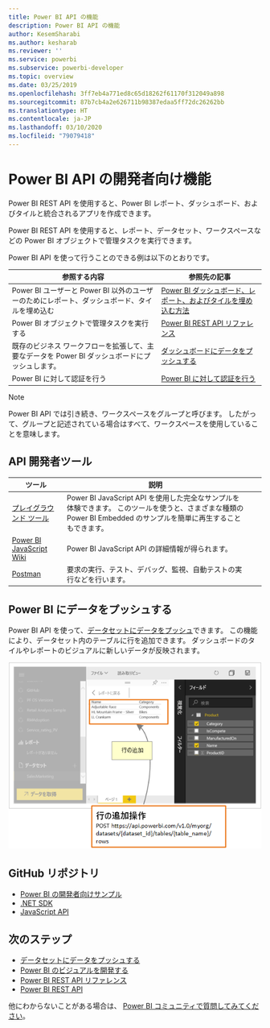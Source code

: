 ```yaml
---
title: Power BI API の機能
description: Power BI API の機能
author: KesemSharabi
ms.author: kesharab
ms.reviewer: ''
ms.service: powerbi
ms.subservice: powerbi-developer
ms.topic: overview
ms.date: 03/25/2019
ms.openlocfilehash: 3ff7eb4a771ed8c65d18262f61170f312049a898
ms.sourcegitcommit: 87b7cb4a2e626711b98387edaa5ff72dc26262bb
ms.translationtype: HT
ms.contentlocale: ja-JP
ms.lasthandoff: 03/10/2020
ms.locfileid: "79079418"
---
```

# <a name="what-can-developers-do-with-the-power-bi-api"></a>Power BI API の開発者向け機能

Power BI REST API を使用すると、Power BI レポート、ダッシュボード、およびタイルと統合されるアプリを作成できます。

Power BI REST API を使用すると、レポート、データセット、ワークスペースなどの Power BI オブジェクトで管理タスクを実行できます。

Power BI API を使って行うことのできる例は以下のとおりです。

| **参照する内容** | **参照先の記事** |
|----------------------------------------------------------------------------------|------------------------------------------------------------------------------------|
| Power BI ユーザーと Power BI 以外のユーザーのためにレポート、ダッシュボード、タイルを埋め込む | [Power BI ダッシュボード、レポート、およびタイルを埋め込む方法](../embed-sample-for-customers.md) |
| Power BI オブジェクトで管理タスクを実行する | [Power BI REST API リファレンス](https://docs.microsoft.com/rest/api/power-bi/) |
| 既存のビジネス ワークフローを拡張して、主要なデータを Power BI ダッシュボードにプッシュします。 | [ダッシュボードにデータをプッシュする](walkthrough-push-data.md) |
| Power BI に対して認証を行う | [Power BI に対して認証を行う](../get-azuread-access-token.md) |

> [!NOTE]
> Power BI API では引き続き、ワークスペースをグループと呼びます。 したがって、グループと記述されている場合はすべて、ワークスペースを使用していることを意味します。

## <a name="api-developer-tools"></a>API 開発者ツール

| ツール | 説明 |  |  |
|-------------------------|---------------------------------------------------------------------------------------------------------------------------------------------------|---|---|
| [プレイグラウンド ツール](https://microsoft.github.io/PowerBI-JavaScript/demo) | Power BI JavaScript API を使用した完全なサンプルを体験できます。 このツールを使うと、さまざまな種類の Power BI Embedded のサンプルを簡単に再生することもできます。 |  |  |
| [Power BI JavaScript Wiki](https://github.com/Microsoft/powerbi-javascript/wiki) | Power BI JavaScript API の詳細情報が得られます。 |  |  |
| [Postman](https://www.getpostman.com/) | 要求の実行、テスト、デバッグ、監視、自動テストの実行などを行います。 |

## <a name="push-data-into-power-bi"></a>Power BI にデータをプッシュする

Power BI API を使って、[データセットにデータをプッシュ](walkthrough-push-data.md)できます。 この機能により、データセット内のテーブルに行を追加できます。 ダッシュボードのタイルやレポートのビジュアルに新しいデータが反映されます。

![サンプル データ をプッシュする](media/overview-of-power-bi-rest-api/powerbi-push-data.png)

## <a name="github-repositories"></a>GitHub リポジトリ

* [Power BI の開発者向けサンプル](https://github.com/Microsoft/PowerBI-Developer-Samples)
* [.NET SDK](https://github.com/Microsoft/PowerBI-CSharp)
* [JavaScript API](https://github.com/Microsoft/PowerBI-JavaScript)

## <a name="next-steps"></a>次のステップ

* [データセットにデータをプッシュする](walkthrough-push-data.md)
* [Power BI のビジュアルを開発する](../visuals/custom-visual-develop-tutorial.md)
* [Power BI REST API リファレンス](rest-api-reference.md)
* [Power BI REST API](https://docs.microsoft.com/rest/api/power-bi/)

他にわからないことがある場合は、 [Power BI コミュニティで質問してみてください](https://community.powerbi.com/)。

